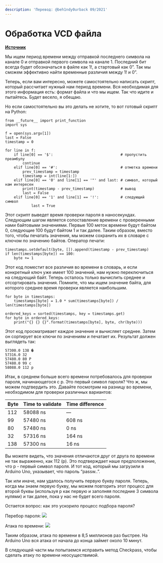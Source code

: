 ```yaml
---
description: 'Перевод: @beh1ndy0urback 09/2021'
---
```


# Обработка VCD файла

[**Источник**](https://maldroid.github.io/hardware-hacking/)

Мы ищем период времени между отправкой последнего символа на канале 0 и отправкой первого символа на канале 1. Последний бит всегда будет обозначаться в файле как 1!, а стартовый как 0”. Так мы сможем эффективно найти временные различия между 1! и 0”.

Теперь, если вам интересно, можете самостоятельно написать скрипт, который рассчитает нужный нам период времени. Вся необходимая для этого информация есть: формат файла и что мы ищем. Так что идите и пытайтесь. Будет весело, я обещаю.

Но если самостоятельно вы это делать не хотите, то вот готовый скрипт на Python:

```
from __future__ import print_function
import sys

f = open(sys.argv[1])
last = False
timestamp = 0

for line in f:
    if line[0] == '$':                               # пропустить преамбулу
        continue
    elif line[0] == '#':                             # отметка времени
        prev_timestamp = timestamp
        timestamp = int(line[1:])
    elif line[0] == '0' and line[1] == '"' and last: # символ, который нам интересен
        print(timestamp - prev_timestamp)            # вывод
        last = False
    elif line[0] == '1' and line[1] == '!':          # следующий символ
            last = True
```

Этот скрипт выведет время проверки пароля в наносекундах. Следующим шагом является сопоставление времени с проверенными нами байтовыми значениями. Первые 100 меток времени будут байтом 0, следующие 100 будут байтом 1 и так далее. Таким образом, вместо того, чтобы печатать значения, мы можем сохранить их в словаре с ключом по значению байтов. Оператор печати:

```
timestamps.setdefault(byte, []).append(timestamp - prev_timestamp)
if len(timestamps[byte]) == 100:
    byte += 1
```

Этот код поместит все различия во времени в словарь, и если конкретный ключ уже имеет 100 значений, нам нужно переключиться на следующий байт. Теперь осталось только вычислить среднее и отсортировать значения. Помните, что мы ищем значение байта, для которого среднее время проверки является наибольшим.

```
for byte in timestamps:
    timestamps[byte] = 1.0 * sum(timestamps[byte]) / len(timestamps[byte])

ordered_keys = sorted(timestamps, key = timestamps.get)
for byte in ordered_keys:
    print("{} {} {}".format(timestamps[byte], byte, chr(byte)))
```

Этот код просматривает каждое значение и вычисляет среднее. Затем он сортирует все ключи по значениям и печатает их. Результат должен выглядеть так:

```
57300.0 138 �
57316.0 32  
57480.0 80 P
57480.0 99 c
58088.0 112 p
```

Итак, в среднем больше всего времени потребовалось для проверки пароля, начинающегося с p. Это первый символ пароля? Что ж, мы можем подтвердить это. Давайте посмотрим на разницу во времени, необходимом для проверки различных вариантов:

| Byte | Time to validate | Time difference |
| ---- | ---------------- | --------------- |
| 112  | 58088 ns         | —               |
| 99   | 57480 ns         | 608 ns          |
| 80   | 57480 ns         | 0 ns            |
| 32   | 57316 ns         | 164 ns          |
| 138  | 57300 ns         | 16 ns           |

Вы можете видеть, что значения отличаются друг от друга по времени не так выраженно, как 112 (p). Это подтверждает наше предположение, что p - первый символ пароля. И тот код, который мы загрузили в Arduino Uno, указывает, что пароль “passw..”.

Так или иначе, нам удалось получить первую букву пароля. Теперь, когда мы знаем первую букву, мы можем повторить этот процесс для второй буквы (используя p как первую и заполняя последние 3 символа нулями) и так далее, пока у нас не будет всего пароля.

Остается вопрос: как это ускорило процесс подбора пароля?

Перебор пароля: ![](https://render.githubusercontent.com/render/math?math=256^5%20=%201,099,511,627,776)

Атака по времени: ![](https://render.githubusercontent.com/render/math?math=\(256%20\times%20100\)%20\times%205%20=%20128,000)

Таким образом, атака по времени в 8,5 миллионов раз быстрее. На Arduino Uno вся атака от начала до конца займет около 10 минут.

В следующей части мы попытаемся исправить метод Checkpass, чтобы сделать атаку по времени неосуществимой.
